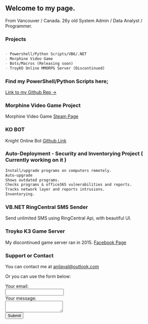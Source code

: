 ## Welcome to my page.

From Vancouver / Canada. 26y old System Admin / Data Analyst / Programmer.

### Projects

```markdown

- Powershell/Python Scripts/VB6/.NET
- Morphine Video Game
- Bots/Macros (Releasing soon)
- TroyKO Online MMORPG Server (Discontinued)

```

### Find my PowerShell/Python Scripts here;

[Link to my Github Rep ->](https://github.com/Akkuuu/Powershell-Scripts)

### Morphine Video Game Project

Morphine Video Game <a href = "https://store.steampowered.com/app/410430/Morphine">Steam Page</a>

### KO BOT

Knight Online Bot <a href = "https://github.com/Akkuuu/KO-BOT">Github Link</a>

### Auto-Deployment - Security and Inventorying Project ( Currently working on it )

```markdown
Install/upgrade programs on computers remotely. 
Auto-upgrade
Shows outdated programs.
Checks programs & office365 vulnerabilities and reports.
Tracks network layer and reports intrusions.
Inventorying.

```

### VB.NET RingCentral SMS Sender

Send unlimited SMS using RingCentral Api, with beautiful UI.

### Troyko K3 Game Server

My discontinued game server ran in 2015. <a href = "https://www.facebook.com/TroyKnightOnline">Facebook Page</a>

### Support or Contact

You can contact me at <a href = "mailto: anilayal@outlook.com">anilayal@outlook.com</a>

Or you can use the form below:


<form action="https://formspree.io/xzbjgplp" method="POST">
  <label for="fname">Your email:</label><br>
  <input type="text" id="fname" name="fname" value=""><br>
  <label for="lname">Your message:</label><br>
  <textarea name="message"></textarea><br>
  <input type="submit" value="Submit">
</form> 
